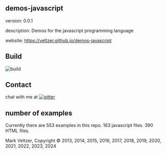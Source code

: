 ## demos-javascript

version: 0.0.1

description: Demos for the javascript programming language

website: https://veltzer.github.io/demos-javascript

## Build

![build](https://github.com/veltzer/demos-javascript/workflows/build/badge.svg)


## Contact

chat with me at [![gitter](https://badges.gitter.im/Join%20Chat.svg)](https://gitter.im/veltzer/mark.veltzer)

## number of examples 

Currently there are 553 examples in this repo.
163 javascript files.
390 HTML files.

Mark Veltzer, Copyright © 2013, 2014, 2015, 2016, 2017, 2018, 2019, 2020, 2021, 2022, 2023, 2024
